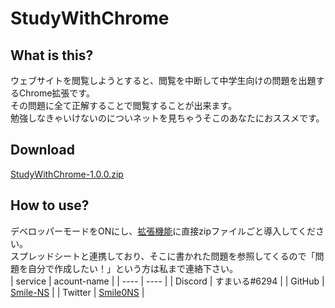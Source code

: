 # StudyWithChrome  
## What is this?  
ウェブサイトを閲覧しようとすると、閲覧を中断して中学生向けの問題を出題するChrome拡張です。  
その問題に全て正解することで閲覧することが出来ます。  
勉強しなきゃいけないのについネットを見ちゃうそこのあなたにおススメです。  
## Download  
[StudyWithChrome-1.0.0.zip](https://github.com/Smile-NS/StudyWithChrome/raw/master/StudyWithChrome-1.0.0.zip)  
## How to use?  
デベロッパーモードをONにし、[拡張機能](chrome://extensions/)に直接zipファイルごと導入してください。  
スプレッドシートと連携しており、そこに書かれた問題を参照してくるので「問題を自分で作成したい！」という方は私まで連絡下さい。  
 | service | acount-name | 
 | ---- | ---- |
 | Discord | すまいる#6294 |
 | GitHub | [Smile-NS](https://github.com/Smile-NS) |
 | Twitter | [Smile0NS](https://twitter.com/Smile0NS) |
